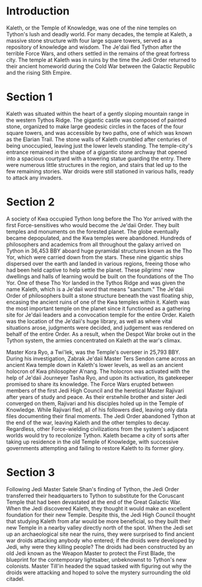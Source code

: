 # Introduction
Kaleth, or the Temple of Knowledge, was one of the nine temples on Tython's lush and deadly world.
For many decades, the temple at Kaleth, a massive stone structure with four large square towers, served as a repository of knowledge and wisdom.
The Je'daii fled Tython after the terrible Force Wars, and others settled in the remains of the great fortress city.
The temple at Kaleth was in ruins by the time the Jedi Order returned to their ancient homeworld during the Cold War between the Galactic Republic and the rising Sith Empire.

# Section 1
Kaleth was situated within the heart of a gently sloping mountain range in the western Tythos Ridge.
The gigantic castle was composed of painted stone, organized to make large geodesic circles in the faces of the four square towers, and was accessible by two paths, one of which was known as the Elarian Trail.
The stone walls of Kaleth crumbled after centuries of being unoccupied, leaving just the lower levels standing.
The temple-city's entrance remained in the shape of a gigantic stone archway that opened into a spacious courtyard with a towering statue guarding the entry.
There were numerous little structures in the region, and stairs that led up to the few remaining stories.
War droids were still stationed in various halls, ready to attack any invaders.



# Section 2
A society of Kwa occupied Tython long before the Tho Yor arrived with the first Force-sensitives who would become the Je'daii Order.
They built temples and monuments on the forested planet.
The globe eventually became depopulated, and the Kwa temples were abandoned.
Hundreds of philosophers and academics from all throughout the galaxy arrived on Tython in 36,453 BBY aboard huge pyramidal structures known as the Tho Yor, which were carried down from the stars.
These nine gigantic ships dispersed over the earth and landed in various regions, freeing those who had been held captive to help settle the planet.
These pilgrims' new dwellings and halls of learning would be built on the foundations of the Tho Yor.
One of these Tho Yor landed in the Tythos Ridge and was given the name Kaleth, which is a Je'daii word that means "sanctum." The Je'daii Order of philosophers built a stone structure beneath the vast floating ship, encasing the ancient ruins of one of the Kwa temples within it.
Kaleth was the most important temple on the planet since it functioned as a gathering site for Je'daii leaders and a convocation temple for the entire Order.
Kaleth was the location of the Je'daii's huge library, as well as where vital situations arose, judgments were decided, and judgement was rendered on behalf of the entire Order.
As a result, when the Despot War broke out in the Tython system, the armies concentrated on Kaleth at the war's climax.

Master Kora Ryo, a Twi'lek, was the Temple's overseer in 25,793 BBY.
During his investigation, Zabrak Je'daii Master Ters Sendon came across an ancient Kwa temple down in Kaleth's lower levels, as well as an ancient holocron of Kwa philosopher A'nang.
The holocron was activated with the help of Je'daii Journeyer Tasha Ryo, and upon its activation, its gatekeeper promised to share its knowledge.
The Force Wars erupted between members of the first Jedi High Council and the heretical Master Rajivari after years of study and peace.
As their erstwhile brother and sister Jedi converged on them, Rajivari and his disciples holed up in the Temple of Knowledge.
While Rajivari fled, all of his followers died, leaving only data files documenting their final moments.
The Jedi Order abandoned Tython at the end of the war, leaving Kaleth and the other temples to decay.
Regardless, other Force-wielding civilizations from the system's adjacent worlds would try to recolonize Tython.
Kaleth became a city of sorts after taking up residence in the old Temple of Knowledge, with successive governments attempting and failing to restore Kaleth to its former glory.



# Section 3
Following Jedi Master Satele Shan's finding of Tython, the Jedi Order transferred their headquarters to Tython to substitute for the Coruscant Temple that had been devastated at the end of the Great Galactic War.
When the Jedi discovered Kaleth, they thought it would make an excellent foundation for their new Temple.
Despite this, the Jedi High Council thought that studying Kaleth from afar would be more beneficial, so they built their new Temple in a nearby valley directly north of the spot.
When the Jedi set up an archaeological site near the ruins, they were surprised to find ancient war droids attacking anybody who entered; if the droids were developed by Jedi, why were they killing people?
The droids had been constructed by an old Jedi known as the Weapon Master to protect the First Blade, the blueprint for the contemporary lightsaber, unbeknownst to Tython's new colonists.
Master Till'in headed the squad tasked with figuring out why the droids were attacking and hoped to solve the mystery surrounding the old citadel.